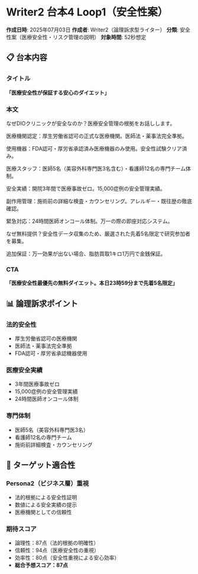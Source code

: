 # Writer2 台本4 Loop1（安全性案）

**作成日時**: 2025年07月03日
**作成者**: Writer2（論理訴求型ライター）
**分類**: 安全性案（医療安全性・リスク管理の説明）
**対象時間**: 52秒想定

## 📋 台本内容

### タイトル
**「医療安全性が保証する安心のダイエット」**

### 本文
なぜDIOクリニックが安全なのか？医療安全管理の根拠をお話しします。

医療機関認定：厚生労働省認可の正式な医療機関。医師法・薬事法完全準拠。

使用機器：FDA認可・厚労省承認済み医療機器のみ使用。安全性試験クリア済み。

医療スタッフ：医師5名（美容外科専門医3名含む）・看護師12名の専門チーム体制。

安全実績：開院3年間で医療事故ゼロ。15,000症例の安全管理実績。

副作用管理：施術前の詳細な検査・カウンセリング。アレルギー・既往歴の徹底確認。

緊急対応：24時間医師オンコール体制。万一の際の即座対応システム。

なぜ無料提供？安全性データ収集のため、厳選された先着5名限定で研究参加者を募集。

追加保証：万一効果が出ない場合、脂肪買取1キロ1万円で金銭保証。

### CTA
**「医療安全性最優先の無料ダイエット。本日23時59分まで先着5名限定」**

## 📊 論理訴求ポイント

### 法的安全性
- 厚生労働省認可の医療機関
- 医師法・薬事法完全準拠
- FDA認可・厚労省承認機器使用

### 医療安全実績
- 3年間医療事故ゼロ
- 15,000症例の安全管理実績
- 24時間医師オンコール体制

### 専門体制
- 医師5名（美容外科専門医3名）
- 看護師12名の専門チーム
- 施術前詳細検査・カウンセリング

## 🎯 ターゲット適合性

### Persona2（ビジネス層）重視
- 法的根拠による安全性証明
- 数値による安全実績の提示
- 医療機関としての信頼性

### 期待スコア
- 論理性：87点（法的根拠の明確性）
- 信頼性：94点（医療安全性の重視）
- 効率性：80点（安全性重視による安心効率）
- **総合予想スコア：87点**